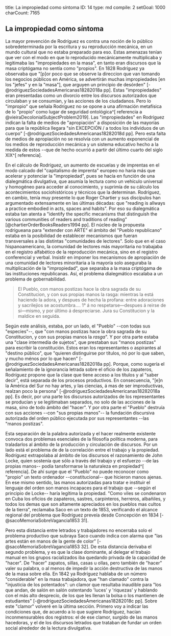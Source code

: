 title:          La impropiedad como síntoma
ID:             14
type:           md
compile:        2
setGoal:        1000
charCount:      7165


## La impropiedad como síntoma

La mayor prevención de Rodríguez es contra una noción de lo público sobredeterminada por la escritura y su reproducción mecánica, en un mundo cultural que no estaba preparado para eso. Estas amenazas tenían que ver con el modo en que lo reproducido mecánicamente multiplicaba y legitimaba las "impropiedades en la masa", en tanto eran discursos que la masa criptógama no sentía como "propios". En 1828 Rodríguez ya observaba que "[p]or poco que se observe la direccion que van tomando los negocios públicos en América, se advertirán muchas impropiedades [en los "jefes" y en la "masa"], que arguyen un principio de desórden" [-@rodriguezSociedadesAmericanas18282018a pp]. Estas "impropiedades" eran presentadas como un divorcio entre los discursos autorizados que circulaban y se consumían, y las acciones de los ciudadanos. Pero lo "impropio" que señala Rodríguez no se opone a una afirmación metafísica de lo "propio" como lugar de seguridad ontológica^[ referencia a @vieiraDecolonialSubjectProblem2019]. Las "impropiedades" en Rodríguez indican la falta de medios de "apropiación" a disposición de las mayorías para que la república llegara "sin EXCEPCIÓN / a todos los individuos de un cuerpo" [-@rodriguezSociedadesAmericanas18282018d pp]. Pero esta falta de medios de apropiación no se resolvía con un aumento exponencial de los medios de reproducción mecánica y un sistema educativo hecho a la medida de estos --que de hecho ocurrió a partir del último cuarto del siglo XIX^[ referencia]. 

En el cálculo de Rodríguez, un aumento de escuelas y de imprentas en el modo calcado del "capitalismo de imprenta" europeo no haría más que acelerar y potenciar la "impropiedad", pues se hacía en función de una dialegmática divulgativa, que asumía la lectura como un vehículo universal y homogéneo para acceder al conocimiento, y suprimía de su cálculo los acontecimientos sociohistóricos y técnicos que la determinan. Rodríguez, en cambio, tenía muy presente lo que Roger Chartier y sus discípulos han argumentado extensamente en las últimas décadas: que "reading is allways a practice embodied in acts, spaces and habits". Por eso su dialegmática estaba tan atenta a "identify the specific mecanisms that distinguish the various communities of readers and traditions of reading" [@chartierOrderBooksReaders1994 pp]. El núcleo de la propuesta rodrigueana para "extender con ARTE" el ámbito del "Pueblo republicano" estaba en la posibilidad de establecer mecanismos que fueran transversales a las distintas "comunidades de lectores". Solo que en el caso hispanoamericano, la comunidad de lectores más mayoritaria no trabajaba en el registro alfabético de la reproducción mecánica, sino en el registro conferencial y verbal. Insistir en imponer los mecanismos de apropiación de una comunidad de lectores minoritaria a la mayoría solo aseguraba la multiplicación de la "impropiedad", que separaba a la masa criptógama de las instituciones republicanas. Así, el problema dialegmático escalaba a un problema de gobernabilidad. 

>El Pueblo, con manos postizas hace la obra sagrada de su Constitucion, y con sus propias manos la rasga: mientras la está haciendo la adora, y despues de hecha la profana: entre adoraciones y sacrilejios se acostumbra.... 1° á no respetarse—despues á reirse de sí—mismo, y por último á despreciarse. Jura su Constitucion y la maldice en seguida. 

Según este análisis, estaba, por un lado, el "Pueblo" --con todas sus "especies"--, que "con manos postizas hace la obra sagrada de su Constitucion, y con sus propias manos la *rasga*". Y por otra parte estaba una "clase intermedia de sujetos", que prestaban sus "manos postizas" para escribir la constitución. Estos eran los representantes o aspirantes al "destino público", que "quieren distinguirse por títulos, nó por lo que saben, y mucho ménos por lo que hacen" [-@rodriguezSociedadesAmericanas18282018a pp]. Porque, como sugería el señalamiento de la ignorancia letrada sobre el oficio de los zapateros, Rodríguez propone que la clase que tiene acceso a los títulos y al "saber decir", está separada de los procesos productivos. En consecuencia, "[e]n la América del Sur no hay artes, y las ciencias, á mas de ser improductivas, realzan poco la persona" [-@rodriguezSociedadesAmericanas18282018a pp]. Es decir, por una parte los discursos autorizados de los representantes se producían y se legitimaban separados, no solo de las acciones de la masa, sino de todo ámbito del "hacer".  Y por otra parte el "Pueblo" destruía con sus acciones --con "sus propias manos"-- la fundación discursiva autorizada del orden público ejecutada por sus representantes --las "manos postizas". 

Esta separación de la palabra autorizada y el hacer realmente existente convoca dos problemas esenciales de la filosofía política moderna, para traladarlos al ámbito de la producción y circulación de discursos. Por un lado está el problema de de la correlación entre el trabajo y la propiedad. Rodríguez extrapolaba al ámbito de los discursos el razonamiento de John Locke, quien sostenía que sólo a través del trabajo y el esfuerzo --de las propias manos-- podía tansformarse la naturaleza en propiedad^[ referencia]. De ahí surge que el "Pueblo" no puede reconocer como "propio" un texto ordenador --constitucional-- que hicieron manos ajenas. En ese mismo sentido, las manos autorizadas para tratar e instituir el lenguaje del orden son manos incapaces para el trabajo que --según el principio de Locke-- haría legítima la propiedad. "Como viles se condenaron en Cuba los oficios de zapateros, sastres, carpinteros, herreros, albañiles, y todos los demas que son altamente apreciados en los pueblos mas cultos de la tierra", reclamaba Saco en un texto de 1853, verificando el alcance regional del problema que Rodríguez preveía desde Concepción en 1834 [-@sacoMemoriaSobreVagancia1853 31]. 

Pero esta distancia entre letrados y trabajadores no encerraba solo el problema productivo que subraya Saco cuando indica con alarma que "las artes están en manos de la gente de color" [-@sacoMemoriaSobreVagancia1853 32]. De esta distancia derivaba el segundo problema, y es que la clase dominante, al delegar el trabajo manual en los grupos racializados iba quedando privada de la capacidad de "hacer". De "hacer" zapatos, sillas, casas u ollas, pero también de "hacer" valer su palabra, o al menos de impedir la acción destructiva de las manos de la masa sobre ella. En 1842 ya Rodríguez hablaba de un número "considerable" en la masa trabajadora, que "han clamado" contra la "injusticia de los potentados": un clamor que resultaba inaudible para "los que andan, de salón en salón ostentando 'luces' y 'riquezas' y hablando con el más alto desprecio, de los que les llenan la bolsa o los mantienen de estudiantes" [-@rodriguezSociedadesAmericanas18282018c pp]. Sobre este "clamor" volveré en la última sección. Primero voy a indicar las condiciones que, de acuerdo a lo que sugiere Rodríguez, hacían inconmensurables dos registros: el de ese clamor, surgido de las manos hacedoras, y el de  los discursos letrados que trataban de fundar un orden social alrededor de la lectura divulgativa.